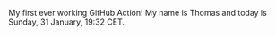 My first ever working GitHub Action!
My name is Thomas and today is Sunday, 31 January, 19:32 CET. 
